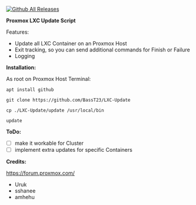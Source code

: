 [![Github All Releases](https://img.shields.io/github/downloads/BassT23/LXC-Update/total.svg)]()

**Proxmox LXC Update Script**

Features:
- Update all LXC Container on an Proxmox Host
- Exit tracking, so you can send additional commands for Finish or Failure 
- Logging

**Installation:**

As root on Proxmox Host Terminal:
```
apt install github
```
```
git clone https://github.com/BassT23/LXC-Update
```
```
cp ./LXC-Update/update /usr/local/bin
```
```
update
```

**ToDo:**

- [ ] make it workable for Cluster
- [ ] implement extra updates for specific Containers

**Credits:**

https://forum.proxmox.com/
- Uruk
- sshanee
- amhehu
